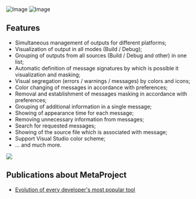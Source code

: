 ![Image](https://img.shields.io/github/issues/viacheslav-lozinskyi/MetaProject)
![Image](https://img.shields.io/github/repo-size/viacheslav-lozinskyi/MetaProject)

<h2>Features</h2>
<ul>
<li>Simultaneous management of outputs for different platforms;
<li>Visualization of output in all modes (Build / Debug);
<li>Grouping of outputs from all sources (Build / Debug and other) in one list;
<li>Automatic definition of message signatures by which is possible it visualization and masking;
<li>Visual segregation (errors / warnings / messages) by colors and icons;
<li>Color changing of messages in accordance with preferences;
<li>Removal and establishment of messages masking in accordance with preferences;
<li>Grouping of additional information in a single message;
<li>Showing of appearance time for each message;
<li>Removing unnecessary information from messages;
<li>Search for requested messages;
<li>Showing of the source file which is associated with message;
<li>Support Visual Studio color scheme;
<li>… and much more.
</ul>

<img src='https://habrastorage.org/webt/9p/_h/91/9p_h91wejrt-ys6h8kpp_qz754y.gif'>

<h2>Publications about MetaProject</h2>
<ul>
<li><a href='https://habr.com/ru/post/458300/'>Evolution of every developer's most popular tool</a>
</ul>
